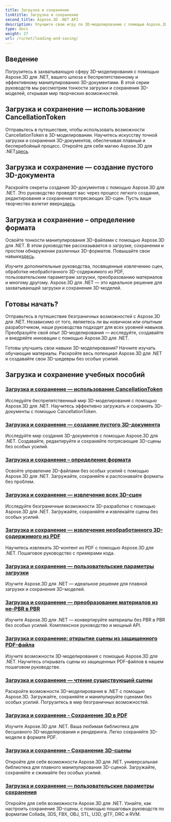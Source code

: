 ```yaml
---
title: Загрузка и сохранение
linktitle: Загрузка и сохранение
second_title: Aspose.3D .NET API
description: Улучшите свою игру по 3D-моделированию с помощью Aspose.3D для .NET! Освойте эффективные методы загрузки и сохранения с помощью CancellationToken. Исследуйте сейчас!
type: docs
weight: 27
url: /ru/net/loading-and-saving/
---
```

## Введение

Погрузитесь в захватывающую сферу 3D-моделирования с помощью Aspose.3D для .NET, вашего шлюза к беспрепятственному и эффективному манипулированию 3D-документами. В этой серии руководств мы рассмотрим тонкости загрузки и сохранения 3D-моделей, открывая мир творческих возможностей.

## Загрузка и сохранение — использование CancellationToken

Отправьтесь в путешествие, чтобы использовать возможности CancellationToken в 3D-моделировании. Научитесь искусству точной загрузки и сохранения 3D-документов, обеспечивая плавный и бесперебойный процесс. Откройте для себя магию Aspose.3D для .NET[здесь](./cancellation-token/).

## Загрузка и сохранение — создание пустого 3D-документа

 Раскройте секреты создания 3D-документов с помощью Aspose.3D для .NET. Это руководство проведет вас через процесс легкого создания, редактирования и сохранения потрясающих 3D-сцен. Пусть ваше творчество взлетит вверх[здесь](./create-empty-3d-document/).

## Загрузка и сохранение – определение формата

 Освойте тонкости манипулирования 3D-файлами с помощью Aspose.3D для .NET. В этом руководстве рассказывается о загрузке, сохранении и простом обнаружении различных 3D-форматов. Повышайте свои навыки[здесь](./detect-format/).

Изучите дополнительные руководства, посвященные извлечению сцен, обработке необработанного 3D-содержимого из PDF, пользовательским параметрам загрузки, преобразованию материалов и многому другому. Aspose.3D для .NET — это идеальное решение для захватывающей загрузки и сохранения 3D-моделей.

## Готовы начать?

Отправьтесь в путешествие безграничных возможностей с Aspose.3D для .NET. Независимо от того, являетесь ли вы новичком или опытным разработчиком, наши руководства подходят для всех уровней навыков. Преобразуйте свой опыт 3D-моделирования — исследуйте, создавайте и внедряйте инновации с помощью Aspose.3D для .NET.

Готовы улучшить свои навыки 3D-моделирования? Начните изучать обучающие материалы. Раскройте весь потенциал Aspose.3D для .NET и создавайте свои 3D-шедевры без особых усилий.
## Загрузка и сохранение учебных пособий
### [Загрузка и сохранение — использование CancellationToken](./cancellation-token/)
Исследуйте беспрепятственный мир 3D-моделирования с помощью Aspose.3D для .NET. Научитесь эффективно загружать и сохранять 3D-документы с помощью CancellationToken.
### [Загрузка и сохранение — создание пустого 3D-документа](./create-empty-3d-document/)
Исследуйте мир создания 3D-документов с помощью Aspose.3D для .NET. Создавайте, редактируйте и сохраняйте потрясающие 3D-сцены без особых усилий.
### [Загрузка и сохранение – определение формата](./detect-format/)
Освойте управление 3D-файлами без особых усилий с помощью Aspose.3D для .NET. Загружайте, сохраняйте и распознавайте форматы без проблем.
### [Загрузка и сохранение — извлечение всех 3D-сцен](./extract-all-3d-scenes/)
Исследуйте безграничные возможности 3D-разработки с помощью Aspose.3D для .NET. Загружайте, сохраняйте и извлекайте сцены без особых усилий.
### [Загрузка и сохранение — извлечение необработанного 3D-содержимого из PDF](./extract-raw-3d-contents-pdf/)
Научитесь извлекать 3D-контент из PDF с помощью Aspose.3D для .NET. Пошаговое руководство с примерами кода.
### [Загрузка и сохранение — пользовательские параметры загрузки](./custom-load-options/)
Изучите Aspose.3D для .NET — идеальное решение для плавной загрузки и сохранения 3D-моделей.
### [Загрузка и сохранение — преобразование материалов из не-PBR в PBR](./non-pbr-to-pbr-material-conversion/)
Изучите Aspose.3D для .NET — конвертируйте материалы без PBR в PBR без особых усилий. Комплексное руководство и мощный API.
### [Загрузка и сохранение: открытие сцены из защищенного PDF-файла](./open-scene-protected-pdf/)
Изучите возможности 3D-моделирования с помощью Aspose.3D для .NET. Научитесь открывать сцены из защищенных PDF-файлов в нашем пошаговом руководстве.
### [Загрузка и сохранение — чтение существующей сцены](./read-existing-scene/)
Раскройте возможности 3D-моделирования в .NET с помощью Aspose.3D. Загружайте, сохраняйте и манипулируйте сценами без особых усилий. Погрузитесь в мир безграничных возможностей.
### [Загрузка и сохранение - Сохранение 3D в PDF](./save-3d-in-pdf/)
Изучите Aspose.3D для .NET. Ваша любимая библиотека для бесшовного 3D-моделирования и рендеринга. Легко сохраняйте 3D-модели в формате PDF.
### [Загрузка и сохранение – Сохранение 3D-сцены](./save-3d-scene/)
 Откройте для себя возможности Aspose.3D для .NET. универсальная библиотека для плавного манипулирования 3D-сценой. Загружайте, сохраняйте и сжимайте без особых усилий.
### [Загрузка и сохранение — пользовательские параметры сохранения](./custom-save-options/)
Откройте для себя возможности Aspose.3D для .NET. Узнайте, как настроить сохранение 3D-сцены, с помощью пошаговых руководств по форматам Collada, 3DS, FBX, OBJ, STL, U3D, glTF, DRC и RVM.